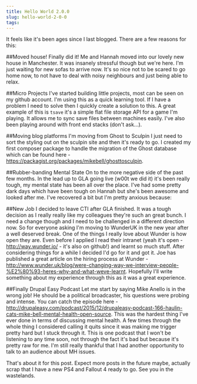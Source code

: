 ```yaml
---
title: Hello World 2.0.0
slug: hello-world-2-0-0
tags:
---
```

It feels like it's been ages since I last blogged. There are a few reasons for this:

##Moved house!
Finally did it! Me and Hannah moved into our lovely new house in Manchester. It was insanely stressful though but we're here. I'm just waiting for new sofas to arrive now. It's so nice not to be scared to go home now, to not have to deal with noisy neighbours and just being able to relax.

##Micro Projects
I've started building little projects, most can be seen on my github account. I'm using this as a quick learning tool. If I have a problem I need to solve then I quickly create a solution to this. A great example of this is `tsave` it's a simple flat file storage API for a game I'm playing. It allows me to sync save files between machines easily. I've also been playing around with front end stacks (don't ask...).

##Moving blog platforms
I'm moving from Ghost to Sculpin I just need to sort the styling out on the sculpin site and then it's ready to go. I created my first composer package to handle the migration of the Ghost database which can be found here - https://packagist.org/packages/mikebell/ghosttosculpin.

##Rubber-banding Mental State
On to the more negative side of the past few months. In the lead up to GLA going live (w00t we did it) it's been really tough, my mental state has been all over the place. I've had some pretty dark days which have been tough on Hannah but she's been awesome and looked after me. I've recovered a bit but I'm pretty anxious because:

##New Job
I decided to leave CTI after GLA finished. It was a tough decision as I really really like my colleagues they're such an great bunch. I need a change though and I need to be challenged in a different direction now. So for everyone asking I'm moving to WunderUK in the new year after a well deserved break. One of the things I really love about Wunder is how open they are. Even before I applied I read their intranet (yeah it's open - http://way.wunder.io/ - it's also on github!) and learnt so much stuff. After considering things for a while I decided I'd go for it and got it. Joe has published a great article on the hiring process at Wunder - http://www.wunder.uk/blog/were-changing-way-we-interview-people-%E2%80%93-heres-why-and-what-weve-learnt. Hopefully I'll write something about my experience through this as it was a great experience.

##Finally Drupal Easy Podcast
Let me start by saying Mike Anello is in the wrong job! He should be a political broadcaster, his questions were probing and intense. You can catch the episode here - http://drupaleasy.com/podcast/2015/12/drupaleasy-podcast-166-haulin-cats-mike-bell-mental-health-open-source. This was the hardest thing I've ever done in terms of discussing mental health. A few times through the whole thing I considered calling it quits since it was making me trigger pretty hard but I stuck through it. This is one podcast that I won't be listening to any time soon, not through the fact it's bad but because it's pretty raw for me. I'm still really thankful that I had another opportunity to talk to an audience about MH issues.

That's about it for this post. Expect more posts in the future maybe, actually scrap that I have a new PS4 and Fallout 4 ready to go. See you in the wastelands.
